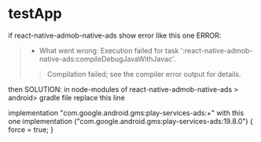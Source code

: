 # testApp

if react-native-admob-native-ads show error like this one
ERROR:
>* What went wrong:
>Execution failed for task ':react-native-admob-native-ads:compileDebugJavaWithJavac'.
>> Compilation failed; see the compiler error output for details.

then
SOLUTION:
 in node-modules of react-native-admob-native-ads > android> gradle file replace this line
 
  implementation "com.google.android.gms:play-services-ads:+"
 with this one
  implementation ("com.google.android.gms:play-services-ads:19.8.0") { force = true; }
